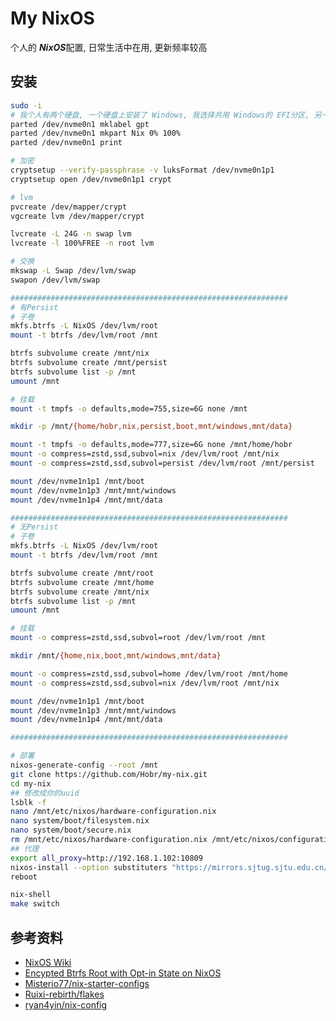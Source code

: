 # My NixOS

个人的 ***NixOS***配置, 日常生活中在用, 更新频率较高

## 安装

```bash
sudo -i
# 我个人有两个硬盘, 一个硬盘上安装了 Windows, 我选择共用 Windows的 EFI分区, 另一个盘就分一个区给 LVM, swap和persit文件交给 lvm btrfs
parted /dev/nvme0n1 mklabel gpt
parted /dev/nvme0n1 mkpart Nix 0% 100%
parted /dev/nvme0n1 print

# 加密
cryptsetup --verify-passphrase -v luksFormat /dev/nvme0n1p1
cryptsetup open /dev/nvme0n1p1 crypt

# lvm
pvcreate /dev/mapper/crypt
vgcreate lvm /dev/mapper/crypt

lvcreate -L 24G -n swap lvm
lvcreate -l 100%FREE -n root lvm

# 交换
mkswap -L Swap /dev/lvm/swap
swapon /dev/lvm/swap

##############################################################
# 有Persist
# 子卷
mkfs.btrfs -L NixOS /dev/lvm/root
mount -t btrfs /dev/lvm/root /mnt

btrfs subvolume create /mnt/nix
btrfs subvolume create /mnt/persist
btrfs subvolume list -p /mnt
umount /mnt

# 挂载
mount -t tmpfs -o defaults,mode=755,size=6G none /mnt

mkdir -p /mnt/{home/hobr,nix,persist,boot,mnt/windows,mnt/data}

mount -t tmpfs -o defaults,mode=777,size=6G none /mnt/home/hobr
mount -o compress=zstd,ssd,subvol=nix /dev/lvm/root /mnt/nix
mount -o compress=zstd,ssd,subvol=persist /dev/lvm/root /mnt/persist

mount /dev/nvme1n1p1 /mnt/boot
mount /dev/nvme1n1p3 /mnt/mnt/windows
mount /dev/nvme1n1p4 /mnt/mnt/data

##############################################################
# 无Persist
# 子卷
mkfs.btrfs -L NixOS /dev/lvm/root
mount -t btrfs /dev/lvm/root /mnt

btrfs subvolume create /mnt/root
btrfs subvolume create /mnt/home
btrfs subvolume create /mnt/nix
btrfs subvolume list -p /mnt
umount /mnt

# 挂载
mount -o compress=zstd,ssd,subvol=root /dev/lvm/root /mnt

mkdir /mnt/{home,nix,boot,mnt/windows,mnt/data}

mount -o compress=zstd,ssd,subvol=home /dev/lvm/root /mnt/home
mount -o compress=zstd,ssd,subvol=nix /dev/lvm/root /mnt/nix

mount /dev/nvme1n1p1 /mnt/boot
mount /dev/nvme1n1p3 /mnt/mnt/windows
mount /dev/nvme1n1p4 /mnt/mnt/data

##############################################################

# 部署
nixos-generate-config --root /mnt
git clone https://github.com/Hobr/my-nix.git
cd my-nix
## 修改成你的uuid
lsblk -f
nano /mnt/etc/nixos/hardware-configuration.nix
nano system/boot/filesystem.nix
nano system/boot/secure.nix
rm /mnt/etc/nixos/hardware-configuration.nix /mnt/etc/nixos/configuration.nix
## 代理
export all_proxy=http://192.168.1.102:10809
nixos-install --option substituters "https://mirrors.sjtug.sjtu.edu.cn/nix-channels/store" --show-trace --flake .#hobr-nixos
reboot

nix-shell
make switch
```

## 参考资料

- [NixOS Wiki](https://nixos.wiki/)
- [Encypted Btrfs Root with Opt-in State on NixOS](https://mt-caret.github.io/blog/posts/2020-06-29-optin-state.html)
- [Misterio77/nix-starter-configs](https://github.com/Misterio77/nix-starter-configs)
- [Ruixi-rebirth/flakes](https://github.com/Ruixi-rebirth/flakes)
- [ryan4yin/nix-config](https://github.com/ryan4yin/nix-config)
